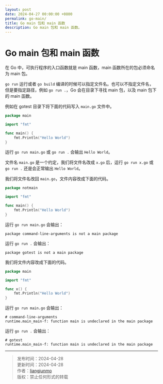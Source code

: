 ```yaml
---
layout: post
date: 2024-04-27 00:00:00 +0800
permalink: go-main/
title: Go main 包和 main 函数
description: Go main 包和 main 函数。
---
```


# Go main 包和 main 函数

在 Go 中，可执行程序的入口函数就是 main 函数，main 函数所在的包必须命名为 main 包。

`go run` 运行或者 `go build` 编译的时候可以指定文件名。也可以不指定文件名，但是要指定路径，例如 `go run .`，Go 会在目录下寻找 main 包，以及 main 包下的 main 函数。

例如在 gotest 目录下将下面的代码写入 `main.go` 文件中。

```go
package main

import "fmt"

func main() {
	fmt.Println("Hello World")
}
```

运行 `go run main.go` 或 `go run .` 会输出 `Hello World`。

文件名 `main.go` 是一个约定，我们将文件名改成 `x.go` 后，运行 `go run x.go` 或 `go run .` 还是会正常输出 `Hello World`。

我们将文件名改回 `main.go`，文件内容改成下面的代码。

```go
package notmain

import "fmt"

func main() {
	fmt.Println("Hello World")
}
```

运行 `go run main.go` 会输出：

```
package command-line-arguments is not a main package
```

运行 `go run .` 会输出：

```
package gotest is not a main package
```

我们将文件内容改成下面的代码。

```go
package main

import "fmt"

func x() {
	fmt.Println("Hello World")
}
```

运行 `go run main.go` 会输出：

```
# command-line-arguments
runtime.main_main·f: function main is undeclared in the main package
```

运行 `go run .` 会输出：

```
# gotest
runtime.main_main·f: function main is undeclared in the main package
```

<hr>

> 发布时间：2024-04-28<br>
> 更新时间：2024-04-28<br>
> 作者：[liangjunmo](https://github.com/liangjunmo)<br>
> 版权：禁止任何形式的转载
